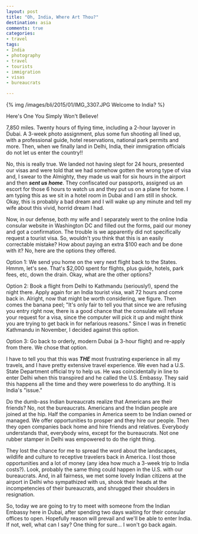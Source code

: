 ```yaml
---
layout: post
title: "Oh, India, Where Art Thou?"
destination: asia
comments: true
categories:
- travel
tags:
- India
- photography
- travel
- tourists
- immigration
- visas
- bureaucrats

---
```


{% img /images/bli/2015/01/IMG_3307.JPG Welcome to India? %}

Here's One You Simply Won't Believe!

7,850 miles. Twenty hours of flying time, including a 2-hour layover in Dubai. A 3-week photo assignment, plus some fun shooting all lined up, with a professional guide, hotel reservations, national park permits and more. Then, when we finally land in Delhi, India, their immigration officials do not let us enter the country!!

<!--more-->

No, this is really true. We landed not having slept for 24 hours, presented our visas and were told that we had somehow gotten the wrong type of visa and, I swear to the Almighty, they made us wait for six hours in the airport and then ***sent us home***. They confiscated our passports, assigned us an escort for those 6 hours to watch us and they put us on a plane for home. I am typing this as we sit in a hotel room in Dubai and I am still in shock. Okay, this is probably a bad dream and I will wake up any minute and tell my wife about this vivid, horrid dream I had. 

Now, in our defense, both my wife and I separately went to the online India consular website in Washington DC and filled out the forms, paid our money and got a confirmation. The trouble is we apparently did not specifically request a tourist visa. So, wouldn't you think that this is an easily correctable mistake? How about paying an extra $100 each and be done with it? No, here are the options they offered. 

Option 1: We send you home on the very next flight back to the States. Hmmm, let's see. That's $2,000 spent for flights, plus guide, hotels, park fees, etc, down the drain. Okay, what are the other options?

Option 2: Book a flight from Delhi to Kathmandu (seriously!), spend the night there. Apply again for an India tourist visa, wait 72 hours and come back in. Alright, now that might be worth considering, we figure. Then comes the banana peel; "It's only fair to tell you that since we are refusing you entry right now, there is a good chance that the consulate will refuse your request for a visa, since the computer will pick it up and might think you are trying to get back in for nefarious reasons." Since I was in frenetic Kathmandu in November, I decided against this option. 

Option 3: Go back to orderly, modern Dubai (a 3-hour flight) and re-apply from there. We chose that option. 

I have to tell you that this was ***THE*** most frustrating experience in all my travels, and I have pretty extensive travel experience. We even had a U.S. State Department official try to help us. He was coincidentally in line to enter Delhi when this transpired and he called the U.S. Embassy. They said this happens all the time and they were powerless to do anything. It is India's "issue." 

Do the dumb-ass Indian bureaucrats realize that Americans are their friends? No, not the bureaucrats. Americans and the Indian people are joined at the hip. Half the companies in America seem to be Indian owned or managed. We offer opportunities to prosper and they hire our people. Then they open companies back home and hire friends and relatives. Everybody understands that, everybody wins, except for the bureaucrats. Not one rubber stamper in Delhi was empowered to do the right thing. 

They lost the chance for me to spread the word about the landscapes, wildlife and culture to receptive travelers back in America. I lost those opportunities and a lot of money (any idea how much a 3-week trip to India costs?). Look, probably the same thing could happen in the U.S. with our bureaucrats. And, in all fairness, we met some lovely Indian citizens at the airport in Delhi who sympathized with us, shook their heads at the incompetencies of their bureaucrats, and shrugged their shoulders in resignation. 

So, today we are going to try to meet with someone from the Indian Embassy here in Dubai, after spending two days waiting for their consular offices to open. Hopefully reason will prevail and we'll be able to enter India. If not, well, what can I say? One thing for sure... I won't go back again. 


